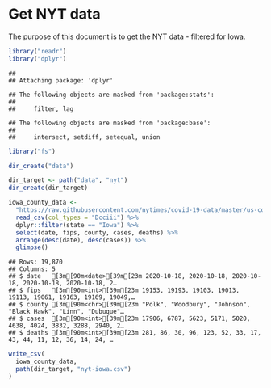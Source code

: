 Get NYT data
================

The purpose of this document is to get the NYT data - filtered for Iowa.

``` r
library("readr")
library("dplyr")
```

    ## 
    ## Attaching package: 'dplyr'

    ## The following objects are masked from 'package:stats':
    ## 
    ##     filter, lag

    ## The following objects are masked from 'package:base':
    ## 
    ##     intersect, setdiff, setequal, union

``` r
library("fs")
```

``` r
dir_create("data")

dir_target <- path("data", "nyt")
dir_create(dir_target)
```

``` r
iowa_county_data <- 
  "https://raw.githubusercontent.com/nytimes/covid-19-data/master/us-counties.csv" %>%
  read_csv(col_types = "Dcciii") %>%
  dplyr::filter(state == "Iowa") %>%
  select(date, fips, county, cases, deaths) %>%
  arrange(desc(date), desc(cases)) %>%
  glimpse()
```

    ## Rows: 19,870
    ## Columns: 5
    ## $ date   [3m[90m<date>[39m[23m 2020-10-18, 2020-10-18, 2020-10-18, 2020-10-18, 2020-10-18, 2…
    ## $ fips   [3m[90m<int>[39m[23m 19153, 19193, 19103, 19013, 19113, 19061, 19163, 19169, 19049,…
    ## $ county [3m[90m<chr>[39m[23m "Polk", "Woodbury", "Johnson", "Black Hawk", "Linn", "Dubuque"…
    ## $ cases  [3m[90m<int>[39m[23m 17906, 6787, 5623, 5171, 5020, 4638, 4024, 3832, 3288, 2940, 2…
    ## $ deaths [3m[90m<int>[39m[23m 281, 86, 30, 96, 123, 52, 33, 17, 43, 44, 11, 12, 36, 14, 24, …

``` r
write_csv(
  iowa_county_data,
  path(dir_target, "nyt-iowa.csv")
)
```
